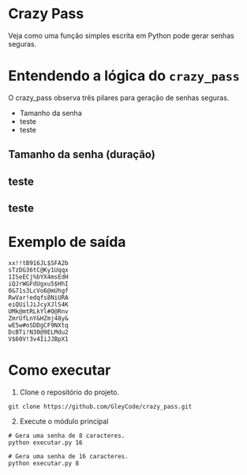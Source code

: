 # Crazy Pass
Veja como uma função simples escrita em Python pode gerar senhas seguras.

# Entendendo a lógica do `crazy_pass`
O crazy_pass observa três pilares para geração de senhas seguras.

* Tamanho da senha
* teste
* teste

## Tamanho da senha (duração)
## teste
## teste

# Exemplo de saída
```
xx!!tB916JL$SFA2b
sTzDG36tC@Ky1Uqqx
1ISeECj%bYX4msEdH
iQJrWGFdUgxu5$HhI
0&71s3LcVo6@mUhgf
RwVar!edqfs8NiURA
eiQUilJiJcyXJlS4K
UMk@mtRLkYl#O@Rnv
ZmrUfLnY&HZmj48y&
wE5w#oSDDgCF9NXtq
DcBTi!N30@9ELMdu2
V$60V!3v4IiJJBpX1
```

# Como executar

1. Clone o repositório do projeto.
~~~shell
git clone https://github.com/GleyCode/crazy_pass.git
~~~
2. Execute o módulo principal
~~~shell
# Gera uma senha de 8 caracteres.
python executar.py 16
~~~
~~~shell
# Gera uma senha de 16 caracteres.
python executar.py 8
~~~

